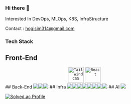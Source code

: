 ### Hi there 👋
Interested In DevOps, MLOps, K8S, InfraStructure

Contact : hogisim314@gmail.com

### Tech Stack
## Front-End
<div align="center">
	<code><img width="50" src="https://raw.githubusercontent.com/marwin1991/profile-technology-icons/refs/heads/main/icons/tailwind_css.png" alt="Tailwind CSS" title="Tailwind CSS"/></code>
	<code><img width="50" src="https://raw.githubusercontent.com/marwin1991/profile-technology-icons/refs/heads/main/icons/react.png" alt="React" title="React"/></code>
</div>
## Back-End 
<img src="https://img.shields.io/badge/NestJS-E0234E?style=for-the-badge&logo=NestJS&logoColor=white"><img src="https://img.shields.io/badge/Spring%20Boot-6DB33F?style=for-the-badge&logo=Spring%20Boot&logoColor=white"><img src="https://img.shields.io/badge/FastAPI-009688?style=for-the-badge&logo=FastAPI&logoColor=white">
## Infra
<img src="https://img.shields.io/badge/linux-FCC624?style=for-the-badge&logo=linux&logoColor=white"><img src="https://img.shields.io/badge/Kubernetes-326CE5?style=for-the-badge&logo=Kubernetes&logoColor=white"><img src="https://img.shields.io/badge/Docker-2496ED?style=for-the-badge&logo=Docker&logoColor=white"><img src="https://img.shields.io/badge/Skaffold-2AA2D6?style=for-the-badge&logo=Skaffold&logoColor=white"><img src="https://img.shields.io/badge/Grafana-F46800?style=for-the-badge&logo=grafana&logoColor=white"><img src="https://img.shields.io/badge/kafka-231F20?style=for-the-badge&logo=apache%20kafka&logoColor=white"><img src="https://img.shields.io/badge/elastic-005571?style=for-the-badge&logo=elastic&logoColor=white"><img src="https://img.shields.io/badge/loki-005571?style=for-the-badge&logo=loki&logoColor=yellow">
## AI
<img src="https://img.shields.io/badge/Ray-028CF0?style=for-the-badge&logo=Ray&logoColor=white">

[![Solved.ac Profile](http://mazassumnida.wtf/api/v2/generate_badge?boj=hogisim314)](https://solved.ac/hogisim314/)
